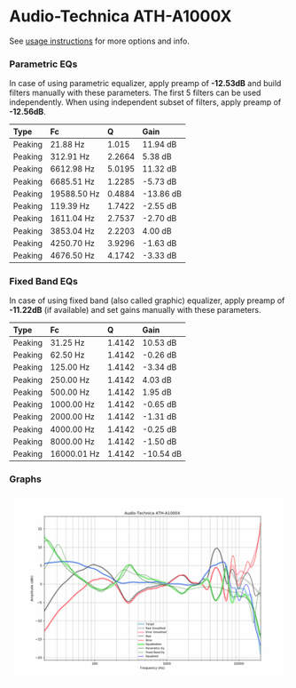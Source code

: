 # Audio-Technica ATH-A1000X
See [usage instructions](https://github.com/jaakkopasanen/AutoEq#usage) for more options and info.

### Parametric EQs
In case of using parametric equalizer, apply preamp of **-12.53dB** and build filters manually
with these parameters. The first 5 filters can be used independently.
When using independent subset of filters, apply preamp of **-12.56dB**.

| Type    | Fc          |      Q | Gain      |
|:--------|:------------|:-------|:----------|
| Peaking | 21.88 Hz    | 1.015  | 11.94 dB  |
| Peaking | 312.91 Hz   | 2.2664 | 5.38 dB   |
| Peaking | 6612.98 Hz  | 5.0195 | 11.32 dB  |
| Peaking | 6685.51 Hz  | 1.2285 | -5.73 dB  |
| Peaking | 19588.50 Hz | 0.4884 | -13.86 dB |
| Peaking | 119.39 Hz   | 1.7422 | -2.55 dB  |
| Peaking | 1611.04 Hz  | 2.7537 | -2.70 dB  |
| Peaking | 3853.04 Hz  | 2.2203 | 4.00 dB   |
| Peaking | 4250.70 Hz  | 3.9296 | -1.63 dB  |
| Peaking | 4676.50 Hz  | 4.1742 | -3.33 dB  |

### Fixed Band EQs
In case of using fixed band (also called graphic) equalizer, apply preamp of **-11.22dB**
(if available) and set gains manually with these parameters.

| Type    | Fc          |      Q | Gain      |
|:--------|:------------|:-------|:----------|
| Peaking | 31.25 Hz    | 1.4142 | 10.53 dB  |
| Peaking | 62.50 Hz    | 1.4142 | -0.26 dB  |
| Peaking | 125.00 Hz   | 1.4142 | -3.34 dB  |
| Peaking | 250.00 Hz   | 1.4142 | 4.03 dB   |
| Peaking | 500.00 Hz   | 1.4142 | 1.95 dB   |
| Peaking | 1000.00 Hz  | 1.4142 | -0.65 dB  |
| Peaking | 2000.00 Hz  | 1.4142 | -1.31 dB  |
| Peaking | 4000.00 Hz  | 1.4142 | -0.25 dB  |
| Peaking | 8000.00 Hz  | 1.4142 | -1.50 dB  |
| Peaking | 16000.01 Hz | 1.4142 | -10.54 dB |

### Graphs
![](./Audio-Technica%20ATH-A1000X.png)